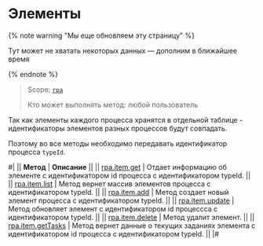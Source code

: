 # Элементы

{% note warning "Мы еще обновляем эту страницу" %}

Тут может не хватать некоторых данных — дополним в ближайшее время

{% endnote %}

> Scope: [`rpa`](../../../scopes/permissions.md)
>
> Кто может выполнять метод: любой пользователь

Так как элементы каждого процесса хранятся в отдельной таблице - идентификаторы элементов разных процессов будут совпадать.

Поэтому во все методы необходимо передавать идентификатор процесса `typeId`.

#|
|| **Метод** | **Описание** ||
|| [rpa.item.get](./rpa-item-get.md) | Отдает информацию об элементе с идентификатором id процесса с идентификатором typeId. ||
|| [rpa.item.list](./rpa-item-list.md) | Метод вернет массив элементов процесса с идентификатором typeId. ||
|| [rpa.item.add](./rpa-item-add.md) | Метод создает новый элемент процесса с идентификатором typeId. ||
|| [rpa.item.update](./rpa-item-update.md) | Метод обновляет элемент с идентификатором id процессса с идентификатором typeId. ||
|| [rpa.item.delete](./rpa-item-delete.md) | Метод удалит элемент. ||
|| [rpa.item.getTasks](./rpa-item-get-tasks.md) | Метод вернет данные о текущих заданиях элемента с идентификатором id процесса с идентификатором typeId. ||
|#